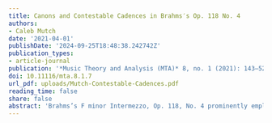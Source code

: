 ```yaml
---
title: Canons and Contestable Cadences in Brahms′s Op. 118 No. 4
authors:
- Caleb Mutch
date: '2021-04-01'
publishDate: '2024-09-25T18:48:38.242742Z'
publication_types:
- article-journal
publication: '*Music Theory and Analysis (MTA)* 8, no. 1 (2021): 143–52'
doi: 10.11116/mta.8.1.7
url_pdf: uploads/Mutch-Contestable-Cadences.pdf
reading_time: false
share: false
abstract: 'Brahms’s F minor Intermezzo, Op. 118, No. 4 prominently employs the fusty compositional technique of strict canon at the octave. Yet Brahms embeds this canon in music that is anything but fusty: as I demonstrate, unexpected features abound in the textures, dissonance treatment, modulatory schemes, and motives with which Brahms girds the canon. The movement’s approach to cadences is also remarkable. The presence of a continuous canon automatically precludes all voices coming to rest simultaneously, but Brahms further attenuates the piece’s cadences. Most notably, in this movement Brahms avoids traditional authentic-cadence closure entirely, writing not a single cadential progression from a root-position C major chord to a root-position F chord. Instead, I argue that Brahms effects tonal closure by using the augmented-sixth chord, which supplants the dominant’s usual function. He does this most obviously by repeating the augmented-sixth sonority in prominent positions within the ternary form’s final A section.  I also show that Brahms artfully foreshadows this chord’s importance in the initial A section, where he successively tonicizes each member of that harmony.'
---
```

